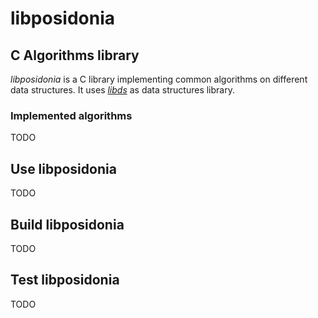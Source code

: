 # libposidonia

## C Algorithms library

*libposidonia* is a C library implementing common algorithms on
different data structures. It uses
[*libds*](https://github.com/jotare/libds) as data structures
library.

### Implemented algorithms

TODO

## Use libposidonia

TODO

## Build libposidonia

TODO

## Test libposidonia

TODO
